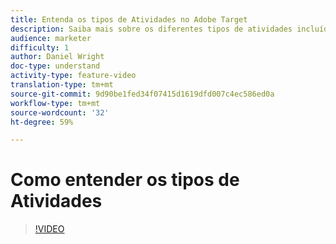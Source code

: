 ```yaml
---
title: Entenda os tipos de Atividades no Adobe Target
description: Saiba mais sobre os diferentes tipos de atividades incluídos no Adobe Target e como podem ajudar a atingir suas metas.
audience: marketer
difficulty: 1
author: Daniel Wright
doc-type: understand
activity-type: feature-video
translation-type: tm+mt
source-git-commit: 9d90be1fed34f07415d1619dfd007c4ec586ed0a
workflow-type: tm+mt
source-wordcount: '32'
ht-degree: 59%

---
```



# Como entender os tipos de Atividades

>[!VIDEO](https://video.tv.adobe.com/v/17386/?quality=12)